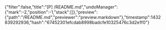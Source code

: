 {"filter":false,"title":"[P] /README.md","undoManager":{"mark":-2,"position":-1,"stack":[]},"preview":{"path":"/README.md","previewer":"preview.markdown"},"timestamp":1432839292936,"hash":"67452301efcdab8998badcfe10325476c3d2e1f0"}